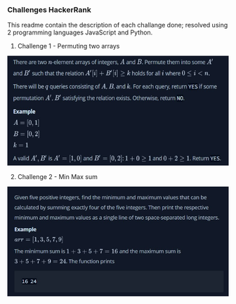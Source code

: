 ### Challenges HackerRank

This readme contain the description of each challange done; resolved using 2 programming languages JavaScript and Python.

1. Challenge 1 - Permuting two arrays

<img src="./img/challenge1.jpg" alt="img" width="600" height="250"/>

2. Challenge 2 - Min Max sum

<img src="./img/challenge2.jpg" alt="img" width="600" height="250"/>
